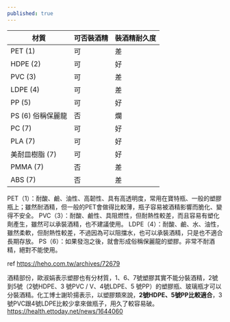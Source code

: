 ```yaml
---
published: true
---
```

| 材質             | 可否裝酒精 | 裝酒精耐久度 |
|-----------------|-----------|-------------|
| PET (1)        | 可        | 差          |
| HDPE (2)       | 可        | 好          |
| PVC (3)        | 可        | 差          |
| LDPE (4)       | 可        | 差          |
| PP (5)         | 可        | 好          |
| PS (6) 俗稱保麗龍 | 否        | 爛          |
| PC (7)         | 可        | 好          |
| PLA (7)        | 可        | 好          |
| 美耐皿樹脂 (7)  | 可        | 好          |
| PMMA (7)       | 否        | 差          |
| ABS (7)        | 否        | 差          |

PET（1）：耐酸、鹼、油性、高韌性、具有高透明度，常用在寶特瓶、一般的塑膠瓶上；雖然耐酒精，但一般的PET會做得比較薄，瓶子容易被酒精影響而脆化、變得不安全。
PVC（3）：耐酸、鹼性、具阻燃性，但耐熱性較差，而且容易有塑化劑產生，雖然可以承裝酒精，也不建議使用。 
LDPE（4）：耐酸、鹼、水、油性，雖然柔軟，但耐熱性較差，不過因為可以阻擋水，也可以承裝酒精，只是也不適合長期存放。
PS（6）：如果發泡之後，就會形成俗稱保麗龍的塑膠。非常不耐酒精，絕對不能使用。

ref
https://heho.com.tw/archives/72679

酒精部份，歐淑娟表示塑膠也有分材質，1、6、7號塑膠其實不能分裝酒精，2號到5號（2號HDPE、3 號PVC / V、4號LDPE、5 號PP）的塑膠瓶、玻璃瓶才可以分裝酒精。化工博士謝玠揚表示，以塑膠類來說，**2號HDPE、5號PP比較適合**，3號PVC跟4號LDPE比較少拿來做瓶子，用久了較容易破。
  https://health.ettoday.net/news/1644060
